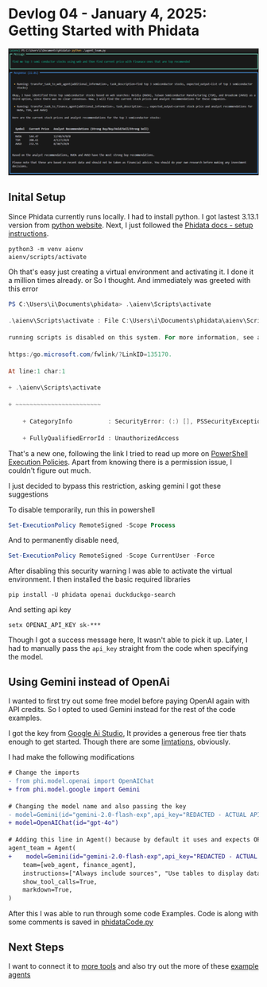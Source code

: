 # Devlog 04 - January 4, 2025: Getting Started with Phidata

![Phidata Multi Agent](phidataMultiAgent.png)

## Inital Setup 

Since Phidata currently runs locally. I had to install python. I got lastest 3.13.1 version from [python website](https://www.python.org/downloads/). Next, I just followed the [Phidata docs - setup instructions](https://docs.phidata.com/introduction#setup). 

```
python3 -m venv aienv
aienv/scripts/activate
```

Oh that's easy just creating a virtual environment and activating it. I done it a million times already. or So I thought. And immediately was greeted with this error 

```powershell
PS C:\Users\i\Documents\phidata> .\aienv\Scripts\activate

.\aienv\Scripts\activate : File C:\Users\i\Documents\phidata\aienv\Scripts\Activate.ps1 cannot be loaded because

running scripts is disabled on this system. For more information, see about_Execution_Policies at

https:/go.microsoft.com/fwlink/?LinkID=135170.

At line:1 char:1

+ .\aienv\Scripts\activate

+ ~~~~~~~~~~~~~~~~~~~~~~~~

    + CategoryInfo          : SecurityError: (:) [], PSSecurityException

    + FullyQualifiedErrorId : UnauthorizedAccess
```

That's a new one, following the link I tried to read up more on [PowerShell Execution Policies](https://learn.microsoft.com/en-us/powershell/module/microsoft.powershell.core/about/about_execution_policies?view=powershell-7.4). Apart from knowing there is a permission issue, I couldn't figure out much.

I just decided to bypass this restriction, asking gemini I got these suggestions 

To disable temporarily, run this in powershell

```powershell
Set-ExecutionPolicy RemoteSigned -Scope Process
```

And to permanently disable need,

```powershell
Set-ExecutionPolicy RemoteSigned -Scope CurrentUser -Force
```

After disabling this security warning I was able to activate the virtual environment. I then installed the basic required libraries 

```
pip install -U phidata openai duckduckgo-search
```

And setting api key

```
setx OPENAI_API_KEY sk-***
```

Though I got a success message here, It wasn't able to pick it up. Later, I had to manually pass the `api_key` straight from the code when specifying the model.

## Using Gemini instead of OpenAi

I wanted to first try out some free model before paying OpenAI again with API credits. So I opted to used Gemini instead for the rest of the code examples.

I got the key from [Google Ai Studio](https://aistudio.google.com/u/0/apikey), It provides a generous free tier thats enough to get started. Though there are some [limtations](https://ai.google.dev/pricing), obviously.

I had make the following modifications

```diff
# Change the imports
- from phi.model.openai import OpenAIChat
+ from phi.model.google import Gemini

# Changing the model name and also passing the key
- model=Gemini(id="gemini-2.0-flash-exp",api_key="REDACTED - ACTUAL API KEY GOES HERE")
+ model=OpenAIChat(id="gpt-4o")

# Adding this line in Agent() because by default it uses and expects OPENAI KEY
agent_team = Agent(
+    model=Gemini(id="gemini-2.0-flash-exp",api_key="REDACTED - ACTUAL API KEY GOES HERE"),
    team=[web_agent, finance_agent],
    instructions=["Always include sources", "Use tables to display data"],
    show_tool_calls=True,
    markdown=True,
)
```

After this I was able to run through some code Examples. 
Code is along with some comments is saved in [phidataCode.py](phidataCode.py)

## Next Steps

I want to connect it to [more tools](https://docs.phidata.com/tools/introduction) and also try out the more of these [example agents](https://docs.phidata.com/examples/introduction)
